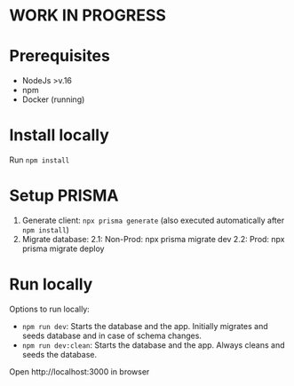 # WORK IN PROGRESS

# Prerequisites

- NodeJs >v.16
- npm
- Docker (running)

# Install locally

Run `npm install`

# Setup PRISMA
1. Generate client: `npx prisma generate` (also executed automatically after `npm install`)
2. Migrate database:
2.1: Non-Prod: npx prisma migrate dev
2.2: Prod: npx prisma migrate deploy

# Run locally

Options to run locally:

- `npm run dev`: Starts the database and the app. Initially migrates and seeds database and in case of schema changes.
- `npm run dev:clean`: Starts the database and the app. Always cleans and seeds the database.

Open http://localhost:3000 in browser
